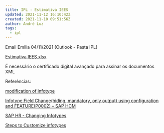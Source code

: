 ```yaml
---
title: IPL - Estimativa IEES
updated: 2021-11-12 16:10:42Z
created: 2021-11-10 09:51:56Z
author: André Luz
tags:
  - ipl
---
```


Email Emilia 04/11/2021 (Outlook - Pasta IPL)

[Estimativa IEES.xlsx](https://drive.google.com/file/d/1VkEWAXsgDnKS1XuaaDFR7TBEJi9m1_-o/view?usp=drive_web)

É necessário o certificado digital avançado para assinar os documentos XML

Referências:

[modification of infotype](https://answers.sap.com/questions/3638463/modification-of-infotype.html)

[Infotype Field Change(hiding, mandatory, only output) using configuration and FEATURE(P0002) – SAP HCM](https://blogs.sap.com/2016/02/22/system-field-changeshiding-mandatory-only-output-using-configuration-and-featurep0002-sap-hcm/)

[SAP HR - Changing Infotypes](https://www.tutorialspoint.com/sap_hr/sap_hr_changing_infotypes.htm)

[Steps to Customize infotypes](https://wiki.scn.sap.com/wiki/display/TechTSG/Steps+to+Customize+infotypes)
